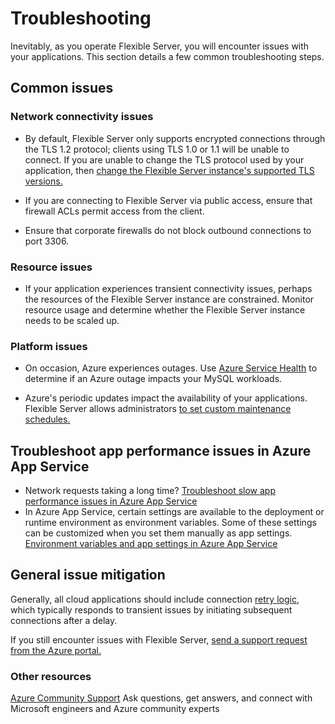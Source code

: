 # Troubleshooting

Inevitably, as you operate Flexible Server, you will encounter issues with your applications. This section details a few common troubleshooting steps.

## Common issues

### Network connectivity issues

- By default, Flexible Server only supports encrypted connections through the TLS 1.2 protocol; clients using TLS 1.0 or 1.1 will be unable to connect. If you are unable to change the TLS protocol used by your application, then [change the Flexible Server instance's supported TLS versions.](https://docs.microsoft.com/azure/mysql/flexible-server/how-to-connect-tls-ssl)

- If you are connecting to Flexible Server via public access, ensure that firewall ACLs permit access from the client.

- Ensure that corporate firewalls do not block outbound connections to port 3306.

### Resource issues

- If your application experiences transient connectivity issues, perhaps the resources of the Flexible Server instance are constrained. Monitor resource usage and determine whether the Flexible Server instance needs to be scaled up.

### Platform issues

- On occasion, Azure experiences outages. Use [Azure Service Health](https://azure.microsoft.com/features/service-health/) to determine if an Azure outage impacts your MySQL workloads.

- Azure's periodic updates impact the availability of your applications. Flexible Server allows administrators [to set custom maintenance schedules.](https://docs.microsoft.com/azure/mysql/flexible-server/concepts-maintenance)

## Troubleshoot app performance issues in Azure App Service
- Network requests taking a long time? [Troubleshoot slow app performance issues in Azure App Service](https://docs.microsoft.com/en-us/azure/app-service/troubleshoot-performance-degradation)
- In Azure App Service, certain settings are available to the deployment or runtime environment as environment variables. Some of these settings can be customized when you set them manually as app settings.
[Environment variables and app settings in Azure App Service](https://docs.microsoft.com/azure/app-service/reference-app-settings?tabs=kudu%2Cdotnet)

## General issue mitigation

Generally, all cloud applications should include connection [retry logic](https://docs.microsoft.com/azure/architecture/patterns/retry), which typically responds to transient issues by initiating subsequent connections after a delay.

If you still encounter issues with Flexible Server, [send a support request from the Azure portal.](https://portal.azure.com/#blade/Microsoft_Azure_Support/HelpAndSupportBlade/overview)

### Other resources

[Azure Community Support](https://azure.microsoft.com/support/community/) Ask questions, get answers, and connect with Microsoft engineers and Azure community experts
